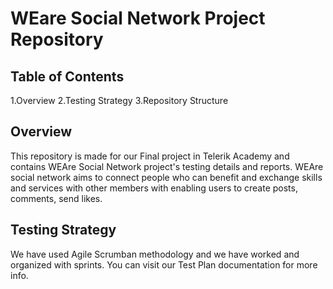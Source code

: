 # WEare Social Network Project Repository

## Table of Contents
1.Overview 
2.Testing Strategy
3.Repository Structure

## Overview 
This repository is made for our Final project in Telerik Academy and contains WEAre Social Network project's testing details and reports. WEAre social network aims to connect people who can benefit and exchange skills and services with other members
with enabling users to create posts, comments, send likes. 

## Testing Strategy
We have used Agile Scrumban methodology and we have worked and organized with sprints. You can visit our Test Plan documentation for more info.
